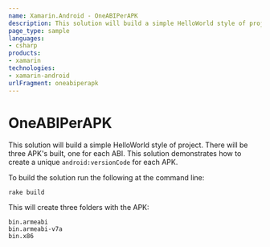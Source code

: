 ```yaml
---
name: Xamarin.Android - OneABIPerAPK
description: This solution will build a simple HelloWorld style of project. There will be three APK's built, one for each ABI. This solution demonstrates how to...
page_type: sample
languages:
- csharp
products:
- xamarin
technologies:
- xamarin-android
urlFragment: oneabiperapk
---
```

# OneABIPerAPK

This solution will build a simple HelloWorld style of project. There will be three APK's built, one for each ABI. This solution demonstrates how to create a unique `android:versionCode` for each APK.

To build the solution run the following at the command line:

	rake build
		
This will create three folders with the APK:

	bin.armeabi
	bin.armeabi-v7a
	bin.x86
	
	


